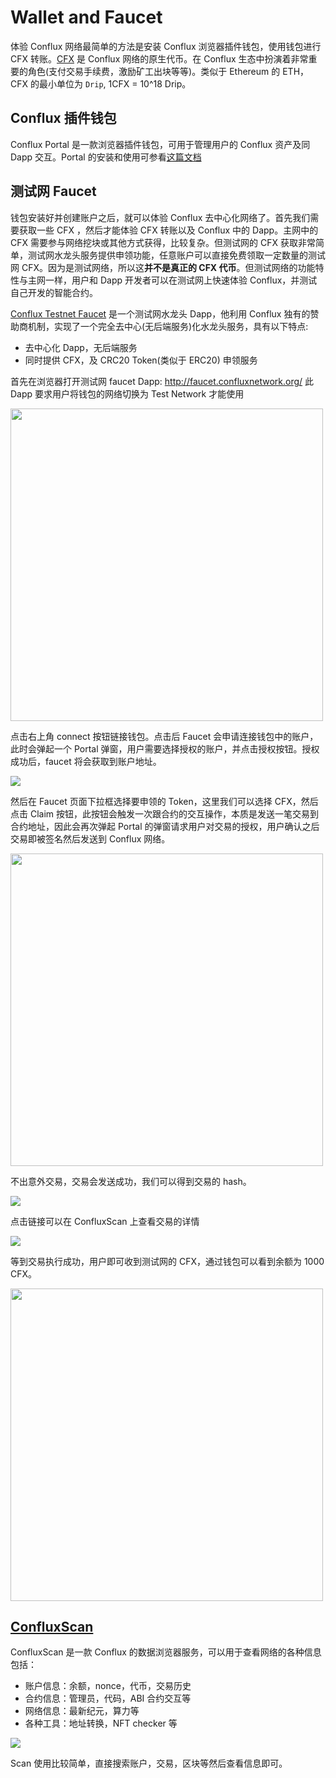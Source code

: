 # Wallet and Faucet

体验 Conflux 网络最简单的方法是安装 Conflux 浏览器插件钱包，使用钱包进行 CFX 转账。[CFX](https://developer.confluxnetwork.org/introduction/en/conflux_basics#cfx) 是 Conflux 网络的原生代币。在 Conflux 生态中扮演着非常重要的角色(支付交易手续费，激励矿工出块等等)。类似于 Ethereum 的 ETH，CFX 的最小单位为 `Drip`, 1CFX = 10^18 Drip。

## Conflux 插件钱包

Conflux Portal 是一款浏览器插件钱包，可用于管理用户的 Conflux 资产及同 Dapp 交互。Portal 的安装和使用可参看[这篇文档](https://developer.confluxnetwork.org/guides/en/how_to_use_cfx_faucet#use-confluxportal-to-create-an-account)

## 测试网 Faucet

钱包安装好并创建账户之后，就可以体验 Conflux 去中心化网络了。首先我们需要获取一些 CFX ，然后才能体验 CFX 转账以及 Conflux 中的 Dapp。主网中的 CFX 需要参与网络挖块或其他方式获得，比较复杂。但测试网的 CFX 获取非常简单，测试网水龙头服务提供申领功能，任意账户可以直接免费领取一定数量的测试网 CFX。因为是测试网络，所以这**并不是真正的 CFX 代币**。但测试网络的功能特性与主网一样，用户和 Dapp 开发者可以在测试网上快速体验 Conflux，并测试自己开发的智能合约。

[Conflux Testnet Faucet](http://faucet.confluxnetwork.org/) 是一个测试网水龙头 Dapp，他利用 Conflux 独有的赞助商机制，实现了一个完全去中心(无后端服务)化水龙头服务，具有以下特点:

* 去中心化 Dapp，无后端服务
* 同时提供 CFX，及 CRC20 Token(类似于 ERC20) 申领服务

首先在浏览器打开测试网 faucet Dapp: http://faucet.confluxnetwork.org/ 此 Dapp 要求用户将钱包的网络切换为 Test Network 才能使用

<img src="../images/portal/switch-network.png" width="500px"/>

点击右上角 connect 按钮链接钱包。点击后 Faucet 会申请连接钱包中的账户，此时会弹起一个 Portal 弹窗，用户需要选择授权的账户，并点击授权按钮。授权成功后，faucet 将会获取到账户地址。

![](../images/faucet/connect-portal.jpeg)

然后在 Faucet 页面下拉框选择要申领的 Token，这里我们可以选择 CFX，然后点击 Claim 按钮，此按钮会触发一次跟合约的交互操作，本质是发送一笔交易到合约地址，因此会再次弹起 Portal 的弹窗请求用户对交易的授权，用户确认之后交易即被签名然后发送到 Conflux 网络。

<img src="../images/faucet/claim-popup.png" width="500px"/>

不出意外交易，交易会发送成功，我们可以得到交易的 hash。

![](../images/faucet/claim-success.png)

点击链接可以在 ConfluxScan 上查看交易的详情

![](../images/scan/scan-tx.png)

等到交易执行成功，用户即可收到测试网的 CFX，通过钱包可以看到余额为 1000 CFX。

<img src="../images/portal/balance-changed.png" width="500px"/>

## [ConfluxScan](https://confluxscan.io/)

ConfluxScan 是一款 Conflux 的数据浏览器服务，可以用于查看网络的各种信息包括：

* 账户信息：余额，nonce，代币，交易历史
* 合约信息：管理员，代码，ABI 合约交互等
* 网络信息：最新纪元，算力等
* 各种工具：地址转换，NFT checker 等

![](../images/scan/scan-homepage.png)

Scan 使用比较简单，直接搜索账户，交易，区块等然后查看信息即可。